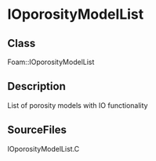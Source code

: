 # IOporosityModelList 
## Class
Foam::IOporosityModelList

## Description
List of porosity models with IO functionality

## SourceFiles
IOporosityModelList.C

